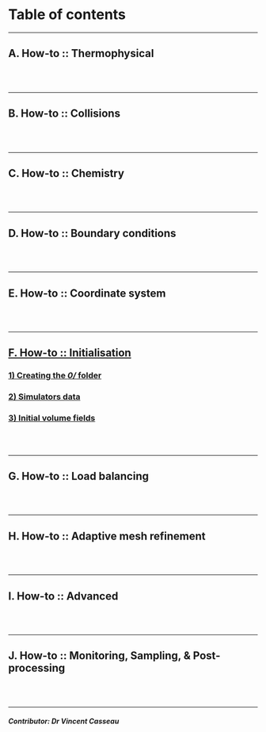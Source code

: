 # Table of contents

---  
## A. How-to :: Thermophysical


<div class="paragraph"><p><br>
<br></p></div>

---  
## B. How-to :: Collisions


<div class="paragraph"><p><br>
<br></p></div>

---  
## C. How-to :: Chemistry


<div class="paragraph"><p><br>
<br></p></div>

--- 
## D. How-to :: Boundary conditions     


<div class="paragraph"><p><br>
<br></p></div>

---  
## E. How-to :: Coordinate system


<div class="paragraph"><p><br>
<br></p></div>

---  
## [F. How-to :: Initialisation](https://github.com/vincentcasseau/hyStrath/wiki/DSMC:-How-to-::-Initialisation)
### [1) Creating the _0/_ folder](https://github.com/vincentcasseau/hyStrath/wiki/DSMC:-How-to-::-Initialisation#1-creating-the-0-folder)  
### [2) Simulators data](https://github.com/vincentcasseau/hyStrath/wiki/DSMC:-How-to-::-Initialisation#2-simulators-data)  
### [3) Initial volume fields](https://github.com/vincentcasseau/hyStrath/wiki/DSMC:-How-to-::-Initialisation#3-initial-volume-fields)

<div class="paragraph"><p><br>
<br></p></div>

---  
## G. How-to :: Load balancing


<div class="paragraph"><p><br>
<br></p></div>

---  
## H. How-to :: Adaptive mesh refinement


<div class="paragraph"><p><br>
<br></p></div>

---  
## I. How-to :: Advanced


<div class="paragraph"><p><br>
<br></p></div>

---  
## J. How-to :: Monitoring, Sampling, & Post-processing


<div class="paragraph"><p><br>
<br></p></div>

--- 
##### Contributor: Dr Vincent Casseau

